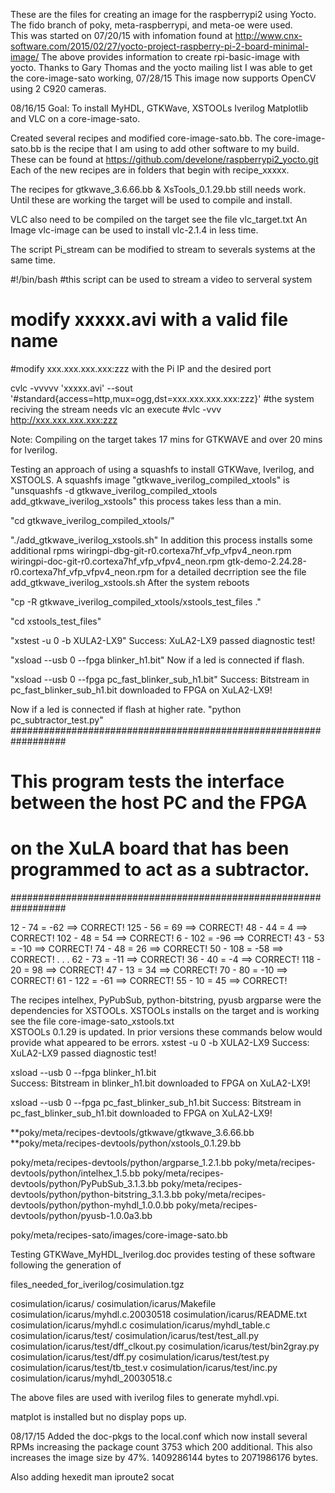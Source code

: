 These are the files for creating an image for the raspberrypi2
using Yocto.  The fido branch of poky, meta-raspberrypi, and meta-oe
were used.  
This was started on 07/20/15 with infomation found at 
http://www.cnx-software.com/2015/02/27/yocto-project-raspberry-pi-2-board-minimal-image/
The above provides information to create rpi-basic-image with yocto.
Thanks to Gary Thomas and the yocto mailing list I was able to get the
core-image-sato working,
07/28/15
This image now supports OpenCV using 2 C920 cameras.
 
08/16/15
Goal: To install MyHDL, GTKWave, XSTOOLs Iverilog Matplotlib and VLC on a core-image-sato.

Created several recipes and modified core-image-sato.bb.
The core-image-sato.bb is the recipe that I am using to add other 
software to my build.
These can be found at https://github.com/develone/raspberrypi2_yocto.git
Each of the new recipes are in folders that begin with recipe_xxxxx.

The recipes for gtkwave_3.6.66.bb & XsTools_0.1.29.bb still needs work. Until these are
working the target will be used to compile and install.

VLC also need to be compiled on the target see the file vlc_target.txt
An Image vlc-image can be used to install vlc-2.1.4 in less time.

The script Pi_stream can be modified to stream to severals systems at the same time.

#!/bin/bash
#this script can be used to stream a video to serveral system
# modify xxxxx.avi with a valid file name 
#modify xxx.xxx.xxx.xxx:zzz with the Pi IP and the desired port

cvlc -vvvvv 'xxxxx.avi' --sout '#standard{access=http,mux=ogg,dst=xxx.xxx.xxx.xxx:zzz}' 
#the system reciving the stream needs vlc an execute 
#vlc -vvv http://xxx.xxx.xxx.xxx:zzz

Note: Compiling on the target takes 17 mins for GTKWAVE and over 20 mins for Iverilog.

Testing an approach of using a squashfs to install GTKWave, Iverilog, and XSTOOLS.
A squashfs image "gtkwave_iverilog_compiled_xtools" is 
"unsquashfs -d gtkwave_iverilog_compiled_xtools add_gtkwave_iverilog_xstools"
this process takes less than a min.

"cd gtkwave_iverilog_compiled_xtools/" 

"./add_gtkwave_iverilog_xstools.sh"
In addition this process installs some additional rpms
wiringpi-dbg-git-r0.cortexa7hf_vfp_vfpv4_neon.rpm
wiringpi-doc-git-r0.cortexa7hf_vfp_vfpv4_neon.rpm
gtk-demo-2.24.28-r0.cortexa7hf_vfp_vfpv4_neon.rpm
for a detailed decrription see the file add_gtkwave_iverilog_xstools.sh
After the system reboots

"cp -R gtkwave_iverilog_compiled_xtools/xstools_test_files ."

"cd xstools_test_files"

"xstest -u 0 -b XULA2-LX9"
Success: XuLA2-LX9 passed diagnostic test!

"xsload --usb 0 --fpga blinker_h1.bit"
Now if a led is connected if flash.

"xsload --usb 0 --fpga pc_fast_blinker_sub_h1.bit"
Success: Bitstream in pc_fast_blinker_sub_h1.bit downloaded to FPGA on XuLA2-LX9!

Now if a led is connected if flash at higher rate.
"python pc_subtractor_test.py"
##################################################################
# This program tests the interface between the host PC and the FPGA 
# on the XuLA board that has been programmed to act as a subtractor.
##################################################################

 12 -  74 =  -62 ==> CORRECT!
125 -  56 =   69 ==> CORRECT!
 48 -  44 =    4 ==> CORRECT!
102 -  48 =   54 ==> CORRECT!
  6 - 102 =  -96 ==> CORRECT!
 43 -  53 =  -10 ==> CORRECT!
 74 -  48 =   26 ==> CORRECT!
 50 - 108 =  -58 ==> CORRECT!
	.
	.
	.
 62 -  73 =  -11 ==> CORRECT!
 36 -  40 =   -4 ==> CORRECT!
118 -  20 =   98 ==> CORRECT!
 47 -  13 =   34 ==> CORRECT!
 70 -  80 =  -10 ==> CORRECT!
 61 - 122 =  -61 ==> CORRECT!
 55 -  10 =   45 ==> CORRECT!


The recipes intelhex, PyPubSub, python-bitstring, pyusb argparse were the dependencies
for XSTOOLs.  XSTOOLs installs on the target and is working
see the file core-image-sato_xstools.txt  
XSTOOLs 0.1.29 is updated.  In prior versions these commands below
 would provide what appeared to be errors.
xstest -u 0 -b XULA2-LX9
Success: XuLA2-LX9 passed diagnostic test!

xsload --usb 0 --fpga blinker_h1.bit             
Success: Bitstream in blinker_h1.bit downloaded to FPGA on XuLA2-LX9!

xsload --usb 0 --fpga pc_fast_blinker_sub_h1.bit 
Success: Bitstream in pc_fast_blinker_sub_h1.bit downloaded to FPGA on XuLA2-LX9!

**poky/meta/recipes-devtools/gtkwave/gtkwave_3.6.66.bb
**poky/meta/recipes-devtools/python/xstools_0.1.29.bb

poky/meta/recipes-devtools/python/argparse_1.2.1.bb
poky/meta/recipes-devtools/python/intelhex_1.5.bb
poky/meta/recipes-devtools/python/PyPubSub_3.1.3.bb
poky/meta/recipes-devtools/python/python-bitstring_3.1.3.bb
poky/meta/recipes-devtools/python/python-myhdl_1.0.0.bb
poky/meta/recipes-devtools/python/pyusb-1.0.0a3.bb

poky/meta/recipes-sato/images/core-image-sato.bb

Testing GTKWave_MyHDL_Iverilog.doc provides testing of these software
following the generation of 

files_needed_for_iverilog/cosimulation.tgz

cosimulation/icarus/
cosimulation/icarus/Makefile
cosimulation/icarus/myhdl.c.20030518
cosimulation/icarus/README.txt
cosimulation/icarus/myhdl.c
cosimulation/icarus/myhdl_table.c
cosimulation/icarus/test/
cosimulation/icarus/test/test_all.py
cosimulation/icarus/test/dff_clkout.py
cosimulation/icarus/test/bin2gray.py
cosimulation/icarus/test/dff.py
cosimulation/icarus/test/test.py
cosimulation/icarus/test/tb_test.v
cosimulation/icarus/test/inc.py
cosimulation/icarus/myhdl_20030518.c

The above files are used with iverilog files to generate
 myhdl.vpi. 

matplot is installed but no display pops up.
 
08/17/15 
Added the doc-pkgs to the local.conf which now install several 
RPMs increasing the package count 3753 which 200 additional.
This also increases the image size by 47%.
1409286144 bytes to 2071986176 bytes.

Also adding hexedit man iproute2 socat



 

